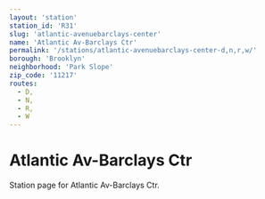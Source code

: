 ```yaml
---
layout: 'station'
station_id: 'R31'
slug: 'atlantic-avenuebarclays-center'
name: 'Atlantic Av-Barclays Ctr'
permalink: '/stations/atlantic-avenuebarclays-center-d,n,r,w/'
borough: 'Brooklyn'
neighborhood: 'Park Slope'
zip_code: '11217'
routes:
  - D,
  - N,
  - R,
  - W
---
```

# Atlantic Av-Barclays Ctr

Station page for Atlantic Av-Barclays Ctr.
